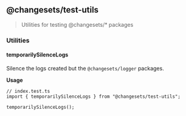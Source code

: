 ## @changesets/test-utils

> Utilities for testing @changesets/* packages

### Utilities

#### temporarilySilenceLogs

Silence the logs created but the `@changesets/logger` packages.

**Usage**

```
// index.test.ts
import { temporarilySilenceLogs } from "@changesets/test-utils";

temporarilySilenceLogs();
```
